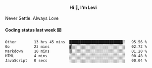 <h4 style="text-align: center;">Hi 👋, I'm Levi</h4>  Never Settle. Always Love
<!---<img align="right" alt="Coding" width="300" src="https://i.pinimg.com/originals/81/17/8b/81178b47a8598f0c81c4799f2cdd4057.gif"></p> --->

#### Coding status last week ⌨️

<!--START_SECTION:waka-->

```txt
Other        13 hrs 45 mins  ████████████████████████░   95.56 %
Go           23 mins         ▓░░░░░░░░░░░░░░░░░░░░░░░░   02.72 %
Markdown     10 mins         ▒░░░░░░░░░░░░░░░░░░░░░░░░   01.20 %
HTML         4 mins          ░░░░░░░░░░░░░░░░░░░░░░░░░   00.48 %
JavaScript   0 secs          ░░░░░░░░░░░░░░░░░░░░░░░░░   00.04 %
```

<!--END_SECTION:waka-->

